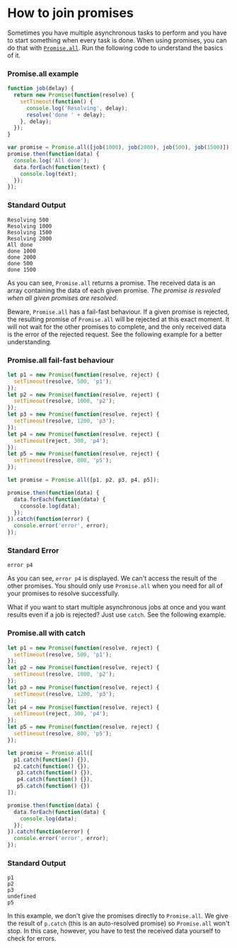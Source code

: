 # How to join promises

Sometimes you have multiple asynchronous tasks to perform and you have to start something when every task is done. When using promises, you can do that with [`Promise.all`](https://developer.mozilla.org/en-US/docs/Web/JavaScript/Reference/Global_Objects/Promise/all). Run the following code to understand the basics of it.

### Promise.all example

```js
function job(delay) {
  return new Promise(function(resolve) {
    setTimeout(function() {
      console.log('Resolving', delay);
      resolve('done ' + delay);
    }, delay);
  });
}

var promise = Promise.all([job(1000), job(2000), job(500), job(1500)]);
promise.then(function(data) {
  console.log('All done');
  data.forEach(function(text) {
    console.log(text);
  });
});
```

### Standard Output

```
Resolving 500
Resolving 1000
Resolving 1500
Resolving 2000
All done
done 1000
done 2000
done 500
done 1500
```

As you can see, `Promise.all` returns a promise. The received data is an array containing the data of each given promise. *The promise is resvoled when all given promises are resolved*.

Beware, `Promise.all` has a fail-fast behaviour. If a given promise is rejected, the resulting promise of `Promise.all` will be rejected at this exact moment. It will not wait for the other promises to complete, and the only received data is the error of the rejected request. See the following example for a better understanding.

### Promise.all fail-fast behaviour

```js
let p1 = new Promise(function(resolve, reject) {
  setTimeout(resolve, 500, 'p1');
});
let p2 = new Promise(function(resolve, reject) {
  setTimeout(resolve, 1000, 'p2');
});
let p3 = new Promise(function(resolve, reject) {
  setTimeout(resolve, 1200, 'p3');
});
let p4 = new Promise(function(resolve, reject) {
  setTimeout(reject, 300, 'p4');
});
let p5 = new Promise(function(resolve, reject) {
  setTimeout(resolve, 800, 'p5');
});

let promise = Promise.all([p1, p2, p3, p4, p5]);

promise.then(function(data) {
  data.forEach(function(data) {
    cconsole.log(data);
  });
}).catch(function(error) {
  console.error('error', error);
});
```

### Standard Error

```
error p4
```

As you can see, `error p4` is displayed. We can't access the result of the other promises. You should only use `Promise.all` when you need for all of your promises to resolve successfully.

What if you want to start multiple asynchronous jobs at once and you want results even if a job is rejected? Just use `catch`. See the following example.

### Promise.all with catch

```js
let p1 = new Promise(function(resolve, reject) {
  setTimeout(resolve, 500, 'p1');
});
let p2 = new Promise(function(resolve, reject) {
  setTimeout(resolve, 1000, 'p2');
});
let p3 = new Promise(function(resolve, reject) {
  setTimeout(resolve, 1200, 'p3');
});
let p4 = new Promise(function(resolve, reject) {
  setTimeout(reject, 300, 'p4');
});
let p5 = new Promise(function(resolve, reject) {
  setTimeout(resolve, 800, 'p5');
});

let promise = Promise.all([
  p1.catch(function() {}),
  p2.catch(function() {}),
   p3.catch(function() {}), 
   p4.catch(function() {}),
   p5.catch(function() {})
]);

promise.then(function(data) {
  data.forEach(function(data) {
    console.log(data);
  });
}).catch(function(error) {
  console.error('error', error);
});
```

### Standard Output

```
p1
p2
p3
undefined
p5
```

In this example, we don't give the promises directly to `Promise.all`. We give the result of `p.catch` (this is an auto-resolved promise) so `Promise.all` won't stop. In this case, however, you have to test the received data yourself to check for errors.
